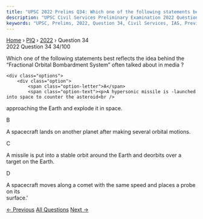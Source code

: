 ```yaml
---
title: "UPSC 2022 Prelims Q34: Which one of the following statements best reflects the idea..."
description: "UPSC Civil Services Preliminary Examination 2022 Question 34 with options and answer"
keywords: "UPSC, Prelims, 2022, Question 34, Civil Services, IAS, Previous Year Questions"
---
```


<nav class="breadcrumb">
    <a href="../../">Home</a>
    <span>›</span>
    <a href="../">PIQ</a>
    <span>›</span>
    <a href="./">2022</a>
    <span>›</span>
    <span>Question 34</span>
</nav>

<div class="question-header">
    <div class="question-meta">
        <span class="year-badge">2022</span>
        <span class="question-number">Question 34</span>
        <span class="progress">34/100</span>
    </div>
    <div class="progress-bar">
        <div class="progress-fill" style="width: 34.0%"></div>
    </div>
</div>

<div class="question-content">
    <div class="question-text">
        <p>Which one of the following statements best reflects the idea behind the<br />
“Fractional Orbital Bombardment System” often talked about in media ?</p>
    </div>
    
    <div class="options">
        <div class="option">
            <span class="option-letter">A</span>
            <span class="option-text"><p>A hypersonic missile is -launched into space to counter the asteroid<br />
approaching the Earth and explode it in space.</p></span>
        </div>
        <div class="option">
            <span class="option-letter">B</span>
            <span class="option-text"><p>A spacecraft lands on another planet after making several orbital motions.</p></span>
        </div>
        <div class="option">
            <span class="option-letter">C</span>
            <span class="option-text"><p>A missile is put into a stable orbit around the Earth and deorbits over a<br />
target on the Earth.</p></span>
        </div>
        <div class="option">
            <span class="option-letter">D</span>
            <span class="option-text"><p>A spacecraft moves along a comet with the same speed and places a probe on its<br />
surface.'</p></span>
        </div>
    </div>
</div>

<div class="question-nav">
    <a href="../q033-with-reference-to-software-as-a-service-saas-consi/" class="nav-btn prev">← Previous</a>
    <a href="../" class="nav-btn center">All Questions</a>
    <a href="../q035-which-one-of-the-following-is-the-context-in-which/" class="nav-btn next">Next →</a>
</div>
